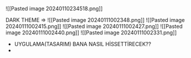 
![[Pasted image 20240110234518.png]]

DARK THEME =>
![[Pasted image 20240111002348.png]]
![[Pasted image 20240111002415.png]]
![[Pasted image 20240111002427.png]]
![[Pasted image 20240111002440.png]]
![[Pasted image 20240111002331.png]]
- UYGULAMA(TASARIM) BANA NASIL HİSSETTİRECEK??
- 